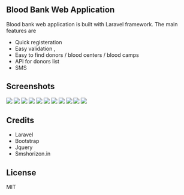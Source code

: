 ## Blood Bank Web Application

Blood bank web application is built with Laravel framework. 
The main features are 
- Quick registeration 
- Easy validation , 
- Easy to find donors / blood centers / blood camps  
- API for donors list
- SMS 

## Screenshots

<img src="http://i.imgur.com/pYo6W0b.png">

<img src="http://i.imgur.com/lhHbcFT.png">

<img src="http://i.imgur.com/84n3FKI.png">

<img src="http://i.imgur.com/zUMpcQm.png">

<img src="http://i.imgur.com/sd9IlsC.png">

<img src="http://i.imgur.com/EvYPdVd.png">

<img src="http://i.imgur.com/hLBNwa4.png">

<img src="http://i.imgur.com/MCSDwbG.png">


<img src="http://i.imgur.com/zDel1E5.png">

<img src="http://i.imgur.com/YHfjzRX.png">

<img src="http://i.imgur.com/4NqsUTx.png">


## Credits

- Laravel
- Bootstrap
- Jquery 
- Smshorizon.in

## License

MIT

